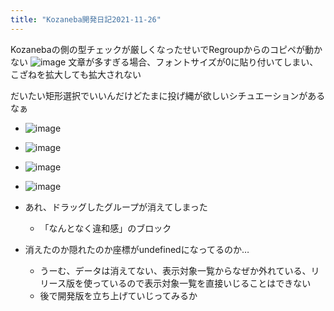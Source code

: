 ```yaml
---
title: "Kozaneba開発日記2021-11-26"
---
```


Kozanebaの側の型チェックが厳しくなったせいでRegroupからのコピペが動かない
![image](https://gyazo.com/562a04991f2f3dfe54c173bb8e66e68a/thumb/1000)
文章が多すぎる場合、フォントサイズが0に貼り付いてしまい、こざねを拡大しても拡大されない

だいたい矩形選択でいいんだけどたまに投げ縄が欲しいシチュエーションがあるなぁ
- ![image](https://gyazo.com/e966f108b765afdd8cc58d62da4a3876/thumb/1000)



- ![image](https://gyazo.com/3b2903279496f598fcaa298796d97658/thumb/1000)
- ![image](https://gyazo.com/a4b84436a161fd0d4ec1dcf7bd9e7c8e/thumb/1000)
- ![image](https://gyazo.com/fd970c19dd24e99de72ad482b599310a/thumb/1000)
- あれ、ドラッグしたグループが消えてしまった
    - 「なんとなく違和感」のブロック
- 消えたのか隠れたのか座標がundefinedになってるのか…
    - うーむ、データは消えてない、表示対象一覧からなぜか外れている、リリース版を使っているので表示対象一覧を直接いじることはできない
    - 後で開発版を立ち上げていじってみるか